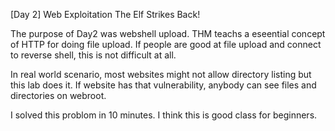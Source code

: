 [Day 2] Web Exploitation The Elf Strikes Back!

The purpose of Day2 was webshell upload.
THM teachs a eseential concept of HTTP for doing file upload.
If people are good at file upload and connect to reverse shell, this is not difficult at all.

In real world scenario, most websites might not allow directory listing but this lab does it.
If website has that vulnerability, anybody can see files and directories on webroot.

I solved this problom in 10 minutes.
I think this is good class for beginners.
